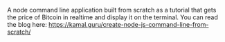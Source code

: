 A node command line application built from scratch as a tutorial that gets the price of Bitcoin in realtime and display it on the terminal.
You can read the blog here:
https://kamal.guru/create-node-js-command-line-from-scratch/
